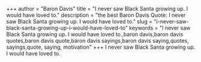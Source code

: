 +++
author = "Baron Davis"
title = "I never saw Black Santa growing up. I would have loved to."
description = "the best Baron Davis Quote: I never saw Black Santa growing up. I would have loved to."
slug = "i-never-saw-black-santa-growing-up-i-would-have-loved-to"
keywords = "I never saw Black Santa growing up. I would have loved to.,baron davis,baron davis quotes,baron davis quote,baron davis sayings,baron davis saying,quotes, sayings,quote, saying, motivation"
+++
I never saw Black Santa growing up. I would have loved to.
